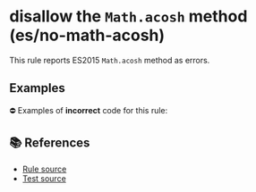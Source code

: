 # disallow the `Math.acosh` method (es/no-math-acosh)

This rule reports ES2015 `Math.acosh` method as errors.

## Examples

⛔ Examples of **incorrect** code for this rule:

<eslint-playground type="bad" code="/*eslint es/no-math-acosh: error */
const n = Math.acosh(value)
" />

## 📚 References

- [Rule source](https://github.com/mysticatea/eslint-plugin-es/blob/v1.2.0/lib/rules/no-math-acosh.js)
- [Test source](https://github.com/mysticatea/eslint-plugin-es/blob/v1.2.0/tests/lib/rules/no-math-acosh.js)
